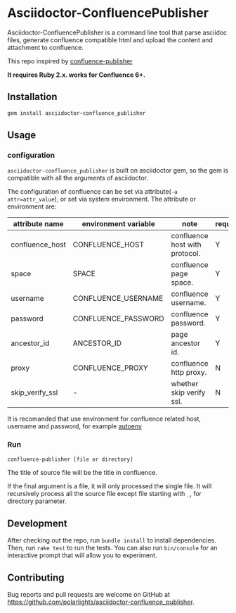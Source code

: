 # Asciidoctor-ConfluencePublisher

Asciidoctor-ConfluencePublisher is a command line tool that parse asciidoc files,
generate confluence compatible html and upload the content and attachment to confluence.

This repo inspired by [confluence-publisher](https://github.com/confluence-publisher/confluence-publisher)

**It requires Ruby 2.x. works for Confluence 6+.**

## Installation

```ruby
gem install asciidoctor-confluence_publisher
```

## Usage

### configuration
`asciidoctor-confluence_publisher` is built on asciidoctor gem, so the gem is compatible with
all the arguments of asciidoctor. 

The configuration of confluence can be set via attribute(`-a attr=attr_value`), or set via system environment.
The attribute or environment are:


attribute name | environment variable | note | required
--- | --- | --- | ---
confluence_host | CONFLUENCE_HOST | confluence host with protocol. | Y |
space | SPACE | confluence page space. | Y |
username | CONFLUENCE_USERNAME | confluence username. | Y |
password | CONFLUENCE_PASSWORD | confluence password. | Y |
ancestor_id | ANCESTOR_ID | page ancestor id. | Y |
proxy | CONFLUENCE_PROXY | confluence http proxy. | N |
skip_verify_ssl | - | whether skip verify ssl. | N |

It is recomanded that use environment for confluence related host, username and password, for example [autoenv](https://github.com/inishchith/autoenv)

### Run

```bash
confluence-publisher [file or directory]
```
The title of source file will be the title in confluence.

If the final argument is a file, it will only processed the single file. It will recursively process all
the source file except file starting with `_`, for directory parameter.


## Development

After checking out the repo, run `bundle install` to install dependencies. Then, run `rake test` to run the tests. You can also run `bin/console` for an interactive prompt that will allow you to experiment.

## Contributing

Bug reports and pull requests are welcome on GitHub at https://github.com/polarlights/asciidoctor-confluence_publisher.


